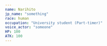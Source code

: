 ```yaml
---
name: Narihito
jp_name: "something"
race: human
occupation: "University student (Part-timer)"
voice_actor: "someone"
HP: 100
ATK: 100
---
```

